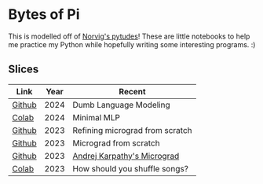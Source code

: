# Bytes of Pi

This is modelled off of [Norvig's pytudes](https://github.com/norvig/pytudes/tree/main)! These are little notebooks to help me practice my Python while hopefully writing some interesting programs. :)

## Slices

|Link|Year|Recent|
|---|---|---|
|[Github](notebooks/Dumb-LM.ipynb)|2024|Dumb Language Modeling|
|[Colab](https://colab.research.google.com/drive/15CCZv7hkWca5n7h17sPLoZ5hGXyOhpOR?usp=sharing)|2024|Minimal MLP|
|[Github](notebooks/Micrograd-Scratch-v2.ipynb)|2023|Refining micrograd from scratch|
|[Github](notebooks/Micrograd-Scratch-v1.ipynb)|2023|Micrograd from scratch|
|[Github](notebooks/Micrograd-Tutorial.ipynb)|2023|[Andrej Karpathy's Micrograd](https://www.youtube.com/watch?v=VMj-3S1tku0)|
|[Colab](https://colab.research.google.com/drive/1W9b9GvFsosAi8B9gXkMpLFeqCa75EkNa#scrollTo=7EBY3DBhPSBx)|2023|How should you shuffle songs?|



